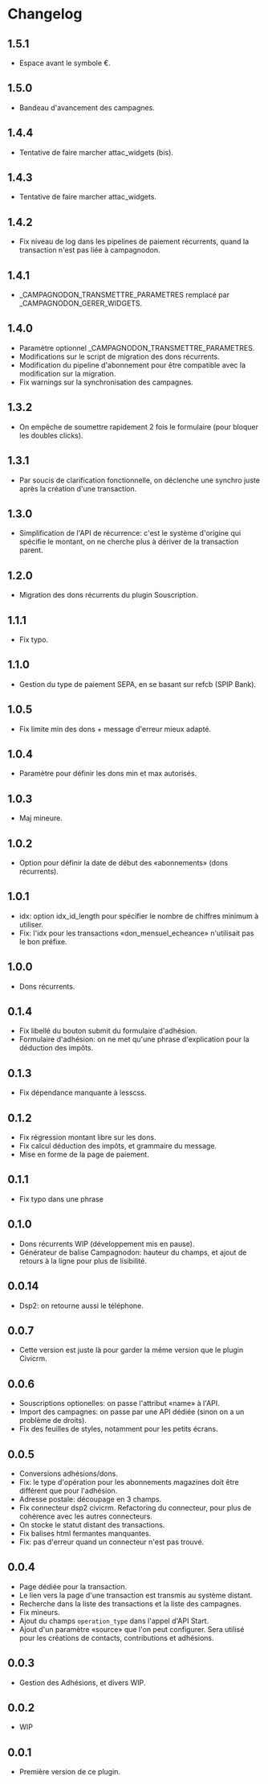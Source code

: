# Changelog

## 1.5.1

* Espace avant le symbole €.

## 1.5.0

* Bandeau d'avancement des campagnes.

## 1.4.4

* Tentative de faire marcher attac_widgets (bis).

## 1.4.3

* Tentative de faire marcher attac_widgets.

## 1.4.2

* Fix niveau de log dans les pipelines de paiement récurrents, quand la transaction n'est pas liée à campagnodon.

## 1.4.1

* _CAMPAGNODON_TRANSMETTRE_PARAMETRES remplacé par _CAMPAGNODON_GERER_WIDGETS.

## 1.4.0

* Paramètre optionnel _CAMPAGNODON_TRANSMETTRE_PARAMETRES.
* Modifications sur le script de migration des dons récurrents.
* Modification du pipeline d'abonnement pour être compatible avec la modification sur la migration.
* Fix warnings sur la synchronisation des campagnes.

## 1.3.2

* On empêche de soumettre rapidement 2 fois le formulaire (pour bloquer les doubles clicks).

## 1.3.1

* Par soucis de clarification fonctionnelle, on déclenche une synchro juste après la création d'une transaction.

## 1.3.0

* Simplification de l'API de récurrence: c'est le système d'origine qui spécifie le montant, on ne cherche plus à dériver de la transaction parent.

## 1.2.0

* Migration des dons récurrents du plugin Souscription.

## 1.1.1

* Fix typo.

## 1.1.0

* Gestion du type de paiement SEPA, en se basant sur refcb (SPIP Bank).

## 1.0.5

* Fix limite min des dons + message d'erreur mieux adapté.

## 1.0.4

* Paramètre pour définir les dons min et max autorisés.

## 1.0.3

* Maj mineure.

## 1.0.2

* Option pour définir la date de début des «abonnements» (dons récurrents).

## 1.0.1

* idx: option idx_id_length pour spécifier le nombre de chiffres minimum à utiliser.
* Fix: l'idx pour les transactions «don_mensuel_echeance» n'utilisait pas le bon préfixe.

## 1.0.0

* Dons récurrents.

## 0.1.4

* Fix libellé du bouton submit du formulaire d'adhésion.
* Formulaire d'adhésion: on ne met qu'une phrase d'explication pour la déduction des impôts.

## 0.1.3

* Fix dépendance manquante à lesscss.

## 0.1.2

* Fix régression montant libre sur les dons.
* Fix calcul déduction des impôts, et grammaire du message.
* Mise en forme de la page de paiement.

## 0.1.1

* Fix typo dans une phrase

## 0.1.0

* Dons récurrents WIP (développement mis en pause).
* Générateur de balise Campagnodon: hauteur du champs, et ajout de retours à la ligne pour plus de lisibilité.

## 0.0.14

* Dsp2: on retourne aussi le téléphone.

## 0.0.7

* Cette version est juste là pour garder la même version que le plugin Civicrm.

## 0.0.6

* Souscriptions optionelles: on passe l'attribut «name» à l'API.
* Import des campagnes: on passe par une API dédiée (sinon on a un problème de droits).
* Fix des feuilles de styles, notamment pour les petits écrans.

## 0.0.5

* Conversions adhésions/dons.
* Fix: le type d'opération pour les abonnements magazines doit être différent que pour l'adhésion.
* Adresse postale: découpage en 3 champs.
* Fix connecteur dsp2 civicrm. Refactoring du connecteur, pour plus de cohérence avec les autres connecteurs.
* On stocke le statut distant des transactions.
* Fix balises html fermantes manquantes.
* Fix: pas d'erreur quand un connecteur n'est pas trouvé.

## 0.0.4

* Page dédiée pour la transaction.
* Le lien vers la page d'une transaction est transmis au système distant.
* Recherche dans la liste des transactions et la liste des campagnes.
* Fix mineurs.
* Ajout du champs `operation_type` dans l'appel d'API Start.
* Ajout d'un paramètre «source» que l'on peut configurer. Sera utilisé pour les créations de contacts, contributions et adhésions.

## 0.0.3

* Gestion des Adhésions, et divers WIP.

## 0.0.2

* WIP

## 0.0.1

* Première version de ce plugin.
